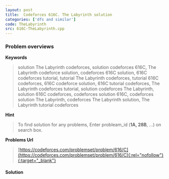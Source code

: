 ```yaml
---
layout: post
title:  Codeforces 616C. The Labyrinth solution
categories: ['dfs and similar']
code: TheLabyrinth
src: 616C-TheLabyrinth.cpp
---
```

### **Problem overviews**

**Keywords**
> solution The Labyrinth codeforces, solution codeforces 616C, The Labyrinth codeforce solution, codeforces 616C solution, 616C codeforces tutorial, tutorial The Labyrinth codeforces, tutorial 616C codeforces, 616C codeforce solution, 616C tutorial codeforces, The Labyrinth codeforces tutorial, solution codeforces The Labyrinth, solution 616C codeforces, codeforces solution 616C, codeforces solution The Labyrinth, codeforces The Labyrinth solution, The Labyrinth tutorial codeforces

**Hint**
> To find solution for any problems, Enter probleam_id (**1A, 28B**, ...) on search box. 

**Problems Url**
> [https://codeforces.com/problemset/problem/616/C](https://codeforces.com/problemset/problem/616/C){:rel="nofollow"}{:target="_blank"}

#### **Solution**




